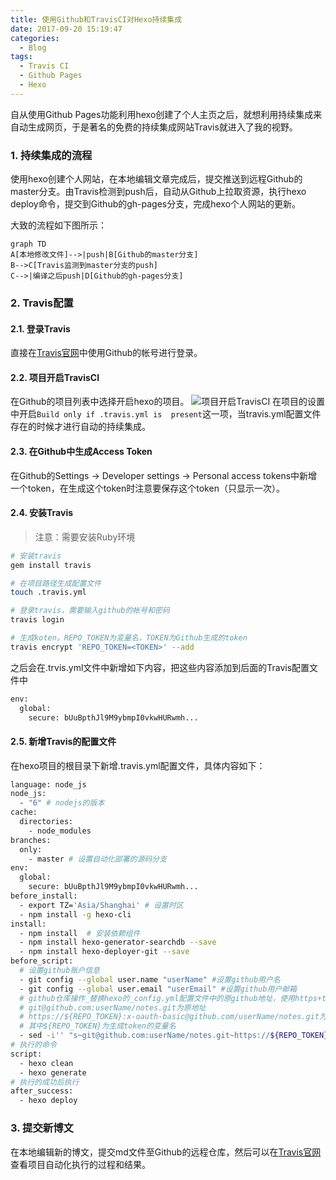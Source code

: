 ```yaml
---
title: 使用Github和TravisCI对Hexo持续集成
date: 2017-09-20 15:19:47
categories:
  - Blog
tags:
  - Travis CI
  - Github Pages
  - Hexo
---
```

自从使用Github Pages功能利用hexo创建了个人主页之后，就想利用持续集成来自动生成网页，于是著名的免费的持续集成网站Travis就进入了我的视野。

<!-- more -->

### 1. 持续集成的流程

使用hexo创建个人网站，在本地编辑文章完成后，提交推送到远程Github的master分支。由Travis检测到push后，自动从Github上拉取资源，执行hexo deploy命令，提交到Github的gh-pages分支，完成hexo个人网站的更新。

大致的流程如下图所示：

```
graph TD
A[本地修改文件]-->|push|B[Github的master分支]
B-->C[Travis监测到master分支的push]
C-->|编译之后push|D[Github的gh-pages分支]
```

### 2. Travis配置
#### 2.1. 登录Travis
直接在[Travis官网](https://www.travis-ci.org)中使用Github的帐号进行登录。

#### 2.2. 项目开启TravisCI
在Github的项目列表中选择开启hexo的项目。
![项目开启TravisCI](https://wx4.sinaimg.cn/mw690/4ca4c33cly1fl8bom7uogj20sb0j8q9c.jpg "项目开启TravisCI")
在项目的设置中开启`Build only if .travis.yml is  present`这一项，当travis.yml配置文件存在的时候才进行自动的持续集成。

#### 2.3. 在Github中生成Access Token

在Github的Settings -> Developer settings -> Personal access tokens中新增一个token，在生成这个token时注意要保存这个token（只显示一次）。

#### 2.4. 安装Travis
> 注意：需要安装Ruby环境

```bash
# 安装travis
gem install travis

# 在项目路径生成配置文件
touch .travis.yml

# 登录travis，需要输入github的帐号和密码
travis login

# 生成koten。REPO_TOKEN为变量名，TOKEN为Github生成的token
travis encrypt 'REPO_TOKEN=<TOKEN>' --add
```
之后会在.trvis.yml文件中新增如下内容，把这些内容添加到后面的Travis配置文件中
```bash
env:
  global:
    secure: bUuBpthJl9M9ybmpI0vkwHURwmh...
```

#### 2.5. 新增Travis的配置文件
在hexo项目的根目录下新增.travis.yml配置文件，具体内容如下：
```bash
language: node_js
node_js:
  - "6" # nodejs的版本
cache:
  directories:
    - node_modules
branches:
  only:
    - master # 设置自动化部署的源码分支
env:
  global:
    secure: bUuBpthJl9M9ybmpI0vkwHURwmh...
before_install:
  - export TZ='Asia/Shanghai' # 设置时区
  - npm install -g hexo-cli
install:
  - npm install  # 安装依赖组件
  - npm install hexo-generator-searchdb --save
  - npm install hexo-deployer-git --save
before_script:
  # 设置github账户信息
  - git config --global user.name "userName" #设置github用户名
  - git config --global user.email "userEmail" #设置github用户邮箱
  # github仓库操作_替换hexo的_config.yml配置文件中的原github地址，使用https+token来提交
  # git@github.com:userName/notes.git为原地址
  # https://${REPO_TOKEN}:x-oauth-basic@github.com/userName/notes.git为替换后的新地址
  # 其中${REPO_TOKEN}为生成token的变量名
  - sed -i'' "s~git@github.com:userName/notes.git~https://${REPO_TOKEN}:x-oauth-basic@github.com/userName/notes.git~" _config.yml
# 执行的命令
script:
  - hexo clean
  - hexo generate
# 执行的成功后执行
after_success:
  - hexo deploy
```

### 3. 提交新博文
在本地编辑新的博文，提交md文件至Github的远程仓库，然后可以在[Travis官网](https://travis-ci.org)查看项目自动化执行的过程和结果。